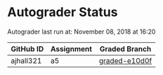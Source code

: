 # Autograder Status
Autograder last run at: November 08, 2018 at 16:20

| GitHub ID | Assignment | Graded Branch |
|-----------|------------|---------------|
| ajhall321 | a5 | [graded-e10d0f](https://github.com/Fall2018COMP401-001/a5-ajhall321/tree/graded-e10d0f) | 
